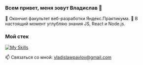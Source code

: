### Всем привет, меня зовут Владислав 👋

📖 Окончил факультет веб-разработки Яндекс.Практикума.
🌱 В настоящий момент углубляю знания JS, React и Node.js.

### Мой стек
[![My Skills](https://skillicons.dev/icons?i=js,html,css,react,nodejs,express,mongodb,vscode)](https://skillicons.dev)

📫 Связаться со мной: vladislawpavlov@gmail.com

<!--
**vldslw/vldslw** is a ✨ _special_ ✨ repository because its `README.md` (this file) appears on your GitHub profile.

Here are some ideas to get you started:

- 🔭 I’m currently working on ...
- 🌱 I’m currently learning ...
- 👯 I’m looking to collaborate on ...
- 🤔 I’m looking for help with ...
- 💬 Ask me about ...
- 📫 How to reach me: ...
- 😄 Pronouns: ...
- ⚡ Fun fact: ...
-->
